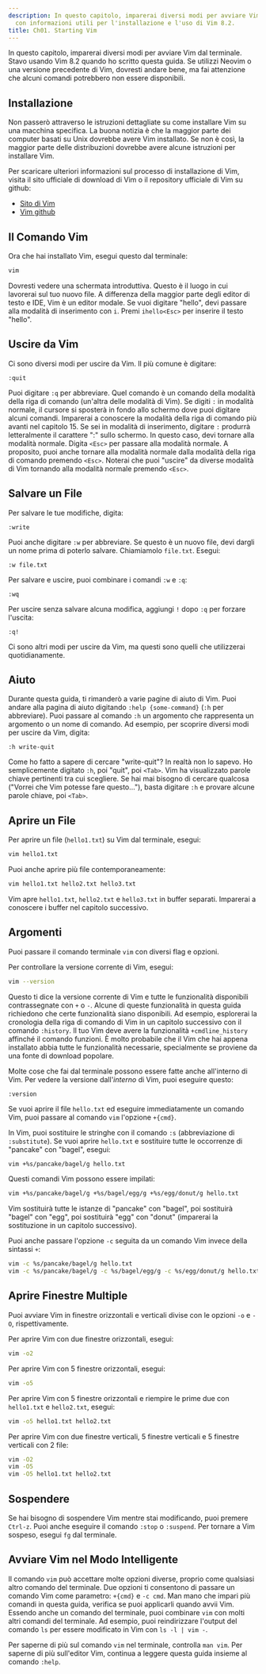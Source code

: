 ```yaml
---
description: In questo capitolo, imparerai diversi modi per avviare Vim dal terminale,
  con informazioni utili per l'installazione e l'uso di Vim 8.2.
title: Ch01. Starting Vim
---
```


In questo capitolo, imparerai diversi modi per avviare Vim dal terminale. Stavo usando Vim 8.2 quando ho scritto questa guida. Se utilizzi Neovim o una versione precedente di Vim, dovresti andare bene, ma fai attenzione che alcuni comandi potrebbero non essere disponibili.

## Installazione

Non passerò attraverso le istruzioni dettagliate su come installare Vim su una macchina specifica. La buona notizia è che la maggior parte dei computer basati su Unix dovrebbe avere Vim installato. Se non è così, la maggior parte delle distribuzioni dovrebbe avere alcune istruzioni per installare Vim.

Per scaricare ulteriori informazioni sul processo di installazione di Vim, visita il sito ufficiale di download di Vim o il repository ufficiale di Vim su github:
- [Sito di Vim](https://www.vim.org/download.php)
- [Vim github](https://github.com/vim/vim)

## Il Comando Vim

Ora che hai installato Vim, esegui questo dal terminale:

```bash
vim
```

Dovresti vedere una schermata introduttiva. Questo è il luogo in cui lavorerai sul tuo nuovo file. A differenza della maggior parte degli editor di testo e IDE, Vim è un editor modale. Se vuoi digitare "hello", devi passare alla modalità di inserimento con `i`. Premi `ihello<Esc>` per inserire il testo "hello".

## Uscire da Vim

Ci sono diversi modi per uscire da Vim. Il più comune è digitare:

```shell
:quit
```

Puoi digitare `:q` per abbreviare. Quel comando è un comando della modalità della riga di comando (un'altra delle modalità di Vim). Se digiti `:` in modalità normale, il cursore si sposterà in fondo allo schermo dove puoi digitare alcuni comandi. Imparerai a conoscere la modalità della riga di comando più avanti nel capitolo 15. Se sei in modalità di inserimento, digitare `:` produrrà letteralmente il carattere ":" sullo schermo. In questo caso, devi tornare alla modalità normale. Digita `<Esc>` per passare alla modalità normale. A proposito, puoi anche tornare alla modalità normale dalla modalità della riga di comando premendo `<Esc>`. Noterai che puoi "uscire" da diverse modalità di Vim tornando alla modalità normale premendo `<Esc>`.

## Salvare un File

Per salvare le tue modifiche, digita:

```shell
:write
```

Puoi anche digitare `:w` per abbreviare. Se questo è un nuovo file, devi dargli un nome prima di poterlo salvare. Chiamiamolo `file.txt`. Esegui:

```shell
:w file.txt
```

Per salvare e uscire, puoi combinare i comandi `:w` e `:q`:

```shell
:wq
```

Per uscire senza salvare alcuna modifica, aggiungi `!` dopo `:q` per forzare l'uscita:

```shell
:q!
```

Ci sono altri modi per uscire da Vim, ma questi sono quelli che utilizzerai quotidianamente.

## Aiuto

Durante questa guida, ti rimanderò a varie pagine di aiuto di Vim. Puoi andare alla pagina di aiuto digitando `:help {some-command}` (`:h` per abbreviare). Puoi passare al comando `:h` un argomento che rappresenta un argomento o un nome di comando. Ad esempio, per scoprire diversi modi per uscire da Vim, digita:

```shell
:h write-quit
```

Come ho fatto a sapere di cercare "write-quit"? In realtà non lo sapevo. Ho semplicemente digitato `:h`, poi "quit", poi `<Tab>`. Vim ha visualizzato parole chiave pertinenti tra cui scegliere. Se hai mai bisogno di cercare qualcosa ("Vorrei che Vim potesse fare questo..."), basta digitare `:h` e provare alcune parole chiave, poi `<Tab>`.

## Aprire un File

Per aprire un file (`hello1.txt`) su Vim dal terminale, esegui:

```bash
vim hello1.txt
```

Puoi anche aprire più file contemporaneamente:

```bash
vim hello1.txt hello2.txt hello3.txt
```

Vim apre `hello1.txt`, `hello2.txt` e `hello3.txt` in buffer separati. Imparerai a conoscere i buffer nel capitolo successivo.

## Argomenti

Puoi passare il comando terminale `vim` con diversi flag e opzioni.

Per controllare la versione corrente di Vim, esegui:

```bash
vim --version
```

Questo ti dice la versione corrente di Vim e tutte le funzionalità disponibili contrassegnate con `+` o `-`. Alcune di queste funzionalità in questa guida richiedono che certe funzionalità siano disponibili. Ad esempio, esplorerai la cronologia della riga di comando di Vim in un capitolo successivo con il comando `:history`. Il tuo Vim deve avere la funzionalità `+cmdline_history` affinché il comando funzioni. È molto probabile che il Vim che hai appena installato abbia tutte le funzionalità necessarie, specialmente se proviene da una fonte di download popolare.

Molte cose che fai dal terminale possono essere fatte anche all'interno di Vim. Per vedere la versione dall'*interno* di Vim, puoi eseguire questo: 

```shell
:version
```

Se vuoi aprire il file `hello.txt` ed eseguire immediatamente un comando Vim, puoi passare al comando `vim` l'opzione `+{cmd}`.

In Vim, puoi sostituire le stringhe con il comando `:s` (abbreviazione di `:substitute`). Se vuoi aprire `hello.txt` e sostituire tutte le occorrenze di "pancake" con "bagel", esegui:

```bash
vim +%s/pancake/bagel/g hello.txt
```

Questi comandi Vim possono essere impilati:

```bash
vim +%s/pancake/bagel/g +%s/bagel/egg/g +%s/egg/donut/g hello.txt
```

Vim sostituirà tutte le istanze di "pancake" con "bagel", poi sostituirà "bagel" con "egg", poi sostituirà "egg" con "donut" (imparerai la sostituzione in un capitolo successivo).

Puoi anche passare l'opzione `-c` seguita da un comando Vim invece della sintassi `+`:

```bash
vim -c %s/pancake/bagel/g hello.txt
vim -c %s/pancake/bagel/g -c %s/bagel/egg/g -c %s/egg/donut/g hello.txt
```

## Aprire Finestre Multiple

Puoi avviare Vim in finestre orizzontali e verticali divise con le opzioni `-o` e `-O`, rispettivamente.

Per aprire Vim con due finestre orizzontali, esegui:

```bash
vim -o2
```

Per aprire Vim con 5 finestre orizzontali, esegui:

```bash
vim -o5
```

Per aprire Vim con 5 finestre orizzontali e riempire le prime due con `hello1.txt` e `hello2.txt`, esegui:

```bash
vim -o5 hello1.txt hello2.txt
```

Per aprire Vim con due finestre verticali, 5 finestre verticali e 5 finestre verticali con 2 file:

```bash
vim -O2
vim -O5
vim -O5 hello1.txt hello2.txt
```

## Sospendere

Se hai bisogno di sospendere Vim mentre stai modificando, puoi premere `Ctrl-z`. Puoi anche eseguire il comando `:stop` o `:suspend`. Per tornare a Vim sospeso, esegui `fg` dal terminale.

## Avviare Vim nel Modo Intelligente

Il comando `vim` può accettare molte opzioni diverse, proprio come qualsiasi altro comando del terminale. Due opzioni ti consentono di passare un comando Vim come parametro: `+{cmd}` e `-c cmd`. Man mano che impari più comandi in questa guida, verifica se puoi applicarli quando avvii Vim. Essendo anche un comando del terminale, puoi combinare `vim` con molti altri comandi del terminale. Ad esempio, puoi reindirizzare l'output del comando `ls` per essere modificato in Vim con `ls -l | vim -`.

Per saperne di più sul comando `vim` nel terminale, controlla `man vim`. Per saperne di più sull'editor Vim, continua a leggere questa guida insieme al comando `:help`.